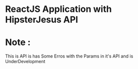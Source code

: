 # ReactJS Application with HipsterJesus API 


# Note : 
<p>This is API is has Some Erros with the Params in it's API and is UnderDevelopment</p>
